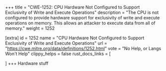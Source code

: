 +++
title = "CWE-1252: CPU Hardware Not Configured to Support Exclusivity of Write and Execute Operations"
description	= "The CPU is not configured to provide hardware support for exclusivity of write and execute operations on memory. This allows an attacker to execute data from all of memory."
weight = 1252

[extra]
id = 1252
name = "CPU Hardware Not Configured to Support Exclusivity of Write and Execute Operations"
url = "https://cwe.mitre.org/data/definitions/1252.html"
vote = "No Help, or Langs Won't Help"
clippy_helps = false
rust_docs_links = [
	
]
+++
Hardware stuff
